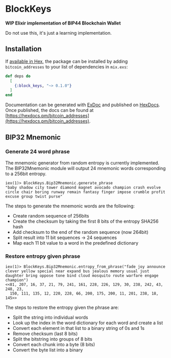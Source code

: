 # BlockKeys

**WIP Elixir implementation of BIP44 Blockchain Wallet**

Do not use this, it's just a learning implementation.

## Installation

If [available in Hex](https://hex.pm/docs/publish), the package can be installed
by adding `bitcoin_addresses` to your list of dependencies in `mix.exs`:

```elixir
def deps do
  [
    {:block_keys, "~> 0.1.0"}
  ]
end
```

Documentation can be generated with [ExDoc](https://github.com/elixir-lang/ex_doc)
and published on [HexDocs](https://hexdocs.pm). Once published, the docs can
be found at [https://hexdocs.pm/bitcoin_addresses](https://hexdocs.pm/bitcoin_addresses).

## BIP32 Mnemonic

### Generate 24 word phrase

The mnemonic generator from random entropy is currently implemented. 
The BIP32Mnemonic module will output 24 mnemonic words corresponding to a 256bit entropy.

```
iex(1)> BlockKeys.Bip32Mnemonic.generate_phrase
"baby shadow city tower diamond magnet avocado champion crash evolve circle chair boring runway remain fantasy finger impose crumble profit excuse group twist purse"
```

The steps to generate the mnemonic words are the following:

- Create random sequence of 256bits
- Create the checksum by taking the first 8 bits of the entropy SHA256 hash
- Add checksum to the end of the random sequence (now 264bit)
- Split result into 11 bit sequences -> 24 sequences
- Map each 11 bit value to a word in the predefined dictionary

### Restore entropy given phrase

```
iex(1)> BlockKeys.Bip32Mnemonic.entropy_from_phrase("fade joy announce clever yellow special near expand bus jealous memory usual just daughter bring oppose tone bind cloud mosquito route warfare engage champion")
<<81, 207, 16, 37, 21, 79, 241, 161, 228, 226, 129, 30, 238, 242, 43, 248, 23,
  150, 111, 135, 12, 220, 228, 66, 200, 175, 200, 11, 201, 238, 18, 145>>
```

The steps to restore the entropy given the phrase are:

- Split the string into individual words
- Look up the index in the word dictionary for each word and create a list
- Convert each element in that list to a binary string of 0s and 1s
- Remove checksum (last 8 bits)
- Split the bitstring into groups of 8 bits
- Convert each chunk into a byte (8 bits)
- Convert the byte list into a binary

